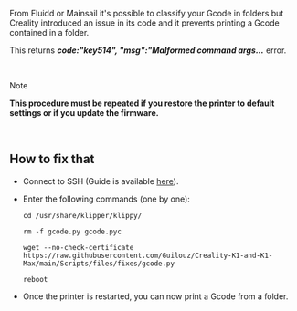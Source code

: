 From Fluidd or Mainsail it's possible to classify your Gcode in folders but Creality introduced an issue in its code and it prevents printing a Gcode contained in a folder.

This returns **_code:"key514", "msg":"Malformed command args..._** error.

<br />

> [!NOTE]
> **This procedure must be repeated if you restore the printer to default settings or if you update the firmware.**

<br />

## How to fix that

- Connect to SSH (Guide is available [here](https://github.com/Guilouz/Creality-K1-and-K1-Max/wiki/SSH-Connection)).

- Enter the following commands (one by one):

  ```
  cd /usr/share/klipper/klippy/
  ```
 
  ```
  rm -f gcode.py gcode.pyc
  ```
 
  ```
  wget --no-check-certificate https://raw.githubusercontent.com/Guilouz/Creality-K1-and-K1-Max/main/Scripts/files/fixes/gcode.py
  ```

  ```
  reboot
  ```

- Once the printer is restarted, you can now print a Gcode from a folder.

<br />

